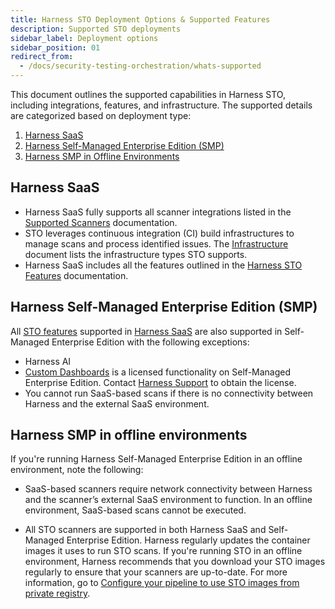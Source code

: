 ```yaml
---
title: Harness STO Deployment Options & Supported Features 
description: Supported STO deployments 
sidebar_label: Deployment options
sidebar_position: 01
redirect_from:
  - /docs/security-testing-orchestration/whats-supported
---
```


This document outlines the supported capabilities in Harness STO, including integrations, features, and infrastructure. The supported details are categorized based on deployment type:

1. [Harness SaaS](#harness-saas)
2. [Harness Self-Managed Enterprise Edition (SMP)](#harness-self-managed-enterprise-edition-smp)
3. [Harness SMP in Offline Environments](#harness-smp-in-offline-environments)

## Harness SaaS

- Harness SaaS fully supports all scanner integrations listed in the [Supported Scanners](/docs/security-testing-orchestration/whats-supported/scanners) documentation.
- STO leverages continuous integration (CI) build infrastructures to manage scans and process identified issues.  The [Infrastructure](/docs/security-testing-orchestration/whats-supported/infrastructure) document lists the infrastructure types STO supports. 
- Harness SaaS includes all the features outlined in the [Harness STO Features](/docs/security-testing-orchestration/whats-supported/features) documentation. 

## Harness Self-Managed Enterprise Edition (SMP)

All [STO features](/docs/security-testing-orchestration/whats-supported/features) supported in [Harness SaaS](#harness-saas) are also supported in Self-Managed Enterprise Edition with the following exceptions:
- Harness AI
- [Custom Dashboards](/docs/platform/dashboards/create-dashboards) is a licensed functionality on Self-Managed Enterprise Edition. Contact [Harness Support](mailto:support@harness.io) to obtain the license.
- You cannot run SaaS-based scans if there is no connectivity between Harness and the external SaaS environment.

## Harness SMP in offline environments

If you're running Harness Self-Managed Enterprise Edition in an offline environment, note the following:

- SaaS-based scanners require network connectivity between Harness and the scanner’s external SaaS environment to function. In an offline environment, SaaS-based scans cannot be executed.

- All STO scanners are supported in both Harness SaaS and Self-Managed Enterprise Edition. Harness regularly updates the container images it uses to run STO scans. If you're running STO in an offline environment, Harness recommends that you download your STO images regularly to ensure that your scanners are up-to-date. For more information, go to  [Configure your pipeline to use STO images from private registry](/docs/security-testing-orchestration/use-sto/set-up-sto-pipelines/configure-pipeline-to-use-sto-images-from-private-registry).
